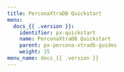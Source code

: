 ```yaml
---
title: PerconaXtraDB Quickstart
menu:
  docs_{{ .version }}:
    identifier: px-quickstart
    name: PerconaXtraDB Quickstart
    parent: px-percona-xtradb-guides
    weight: 15
menu_name: docs_{{ .version }}
---
```

